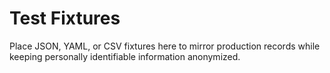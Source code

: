 # Test Fixtures

Place JSON, YAML, or CSV fixtures here to mirror production records while
keeping personally identifiable information anonymized.

